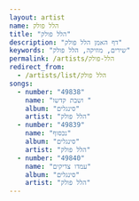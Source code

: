 ```yaml
---
layout: artist
name: הלל פולק
title: "הלל פולק"
description: "דף האמן הלל פולק"
keywords: "שירים, מוזיקה, הלל פולק"
permalink: /artists/הלל-פולק
redirect_from:
  - /artists/list/הלל פולק
songs:
  - number: "49838"
    name: "ושבת קדשו "
    album: "סינגלים"
    artist: "הלל פולק"
  - number: "49839"
    name: "נכסוף"
    album: "סינגלים"
    artist: "הלל פולק"
  - number: "49840"
    name: "עמדו צדיקים"
    album: "סינגלים"
    artist: "הלל פולק"
---
```

